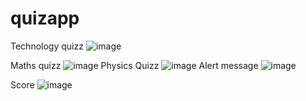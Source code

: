 # quizapp
Technology quizz
![image](https://user-images.githubusercontent.com/60849752/192119439-a63cdc43-da4a-4b99-8fd7-1c1a6152751e.png)

Maths quizz
![image](https://user-images.githubusercontent.com/60849752/192119447-2cb290a4-1a5c-4ad8-898d-3f5d06a2e8e8.png)
Physics Quizz
![image](https://user-images.githubusercontent.com/60849752/192119516-6b907b6c-2ed5-416f-9cf8-a2e67808fc3c.png)
Alert message 
![image](https://user-images.githubusercontent.com/60849752/192119501-5f1db9b2-4004-47ff-9657-b3c87c662bd1.png)

Score
![image](https://user-images.githubusercontent.com/60849752/192119560-901ae31d-1aa3-4eae-8cbd-40c484496963.png)

